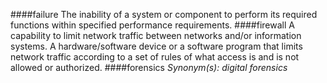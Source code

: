 ####failure
The inability of a system or component to perform its required functions within specified performance requirements.
####firewall
A capability to limit network traffic between networks and/or information systems. A hardware/software device or a software program that limits network traffic according to a set of rules of what access is and is not allowed or authorized.
####forensics
*Synonym(s): digital forensics*